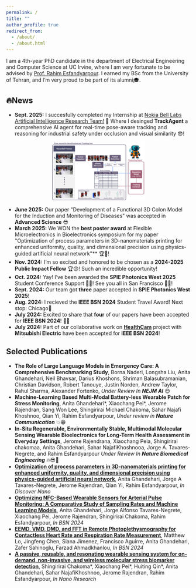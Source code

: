 ```yaml
---
permalink: /
title: ""
author_profile: true
redirect_from: 
  - /about/
  - /about.html
---
```

I am a 4th-year PhD candidate in the department of Electrical Engineering and Computer Science at UC Irvine, where I am very fortunate to be advised by [Prof. Rahim Esfandyarpour](https://faculty.sites.uci.edu/esfandyarpourlab/). I earned my BSc from the University of Tehran, and I’m very proud to be part of its alumni🎓. 



🔥News
------
- **Sept. 2025:** I succesfully completed my Internship at [Nokia Bell Labs Artificial Intelligence Research Team!](https://www.nokia.com/bell-labs/research/air-lab/) 🎯 Where I desinged **TrackAgent** a comprehensive AI agent for real-time pose-aware tracking and reasoning for industrial safety under occlusion and visual similarity 😎!
<div align="center">
  <img src="../images/TrackAgent.png" alt="TrackAgent" width="50%" height="50%">
</div>


- **June 2025:** Our paper "Development of a Functional 3D Colon Model for the Induction and Monitoring of Diseases" was accepted in **Advanced Science** 😎
- **March 2025:** We WON the **best poster award** at Flexible Microelectronics in Bioelectronics symposium for my paper "Optimization of process parameters in 3D-nanomaterials printing for enhanced uniformity, quality, and dimensional precision using physics-guided artificial neural network"** 🏆🎉! 
- **Nov. 2024:** I’m so excited and honored to be chosen as a **2024-2025 Public Impact Fellow** 🏆😍! Such an incredible opportunity!
- **Oct. 2024:** Yay! I’ve been awarded the **SPIE Photonics West 2025** Student Conference Support 🏅🤩! See you all in San Francisco 🌉🚃!
- **Sept. 2024:** Our team got **three** paper accepted in **SPIE Photonics West 2025**!
- **Aug. 2024:** I recieved the **IEEE BSN 2024** Student Travel Award! Next stop: Chicago🌃
- **July 2024:** Excited to share that **four** of our papers have been accepted for **IEEE BSN 2024**! 💪😎
- **July 2024:** Part of our collaborative work on [**HealthCam**](https://www.youtube.com/watch?v=4G3-HSs7Vks) project with **Mitsubishi Electric** have been accepted for **IEEE BSN 2024**!

Selected Publications
------
- **The Role of Large Language Models in Emergency Care: A Comprehensive Benchmarking Study**, Borna Naderi, Longsha Liu, Anita Ghandehari, Neil Bhavsar, Darius Khoshons, Shriman Balasubramanian, Christian Davidson, Robert Tanouye, Justin Norden, Andrew Taylor, Rahul Sharma, Alexander Fortenko, _Under Review In **NEJM AI**_ 😍
- **Machine-Learning Based Multi-Modal Battery-less Wearable Patch for Stress Monitoring**, Anita Ghandehari\*, Xiaochang Pei\*, Jerome Rajendran, Sang Won Lee, Shingirirai Michael Chakoma, Sahar Najafi Khoshnoo, Qian Yi, Rahim Esfandyarpour, _Under review in **Nature Communication**_ 💥😁
- **In-Situ Regenerable, Environmentally Stable, Multimodal Molecular Sensing Wearable Bioelectronics for Long-Term Health Assessment in Everyday Settings**, Jerome Rajendrana, Xiaochang Peia, Shingirirai chakomaa, Anita Ghandehari, Sahar NajafiKhoshnooa, Jorge A. Tavares-Negrete, and Rahim Esfandyarpour _Under Review In **Nature Biomedical Engineering**_ 🔥😎🤞
- **[Optimization of process parameters in 3D-nanomaterials printing for enhanced uniformity, quality, and dimensional precision using physics-guided artificial neural network](https://scholar.google.com/citations?view_op=view_citation&hl=en&user=D10CZPQAAAAJ&sortby=pubdate&citation_for_view=D10CZPQAAAAJ:Tyk-4Ss8FVUC)**, Anita Ghandehari, Jorge A Tavares-Negrete, Jerome Rajendran, Qian Yi, Rahim Esfandyarpour, _In Discover Nano_
- **[Optimizing NFC-Based Wearable Sensors for Arterial Pulse Monitoring: A Comparative Study of Sampling Rates and Machine Learning Models](https://ieeexplore.ieee.org/abstract/document/10780749/)**, Anita Ghandehari, Jorge Alfonso Tavares-Negrete, Xiaochang Pei, Jerome Rajendran, Shingirirai Chakoma, Rahim Esfandyarpour, _In BSN 2024_
- **[EEMD. VMD, DMD, and FFT in Remote Photoplethysmography for Contactless Heart Rate and Respiration Rate Measurement](https://scholar.google.com/citations?view_op=view_citation&hl=en&user=D10CZPQAAAAJ&sortby=pubdate&citation_for_view=D10CZPQAAAAJ:IjCSPb-OGe4C)**, Matthew Lo, Jingfeng Chen, Siana Jimenez, Francisco Aguirre, Anita Ghandehari, Zafer Sahinoglu, Farzad Ahmadkhanlou, _In BSN 2024_
- **[A passive, reusable, and resonating wearable sensing system for on-demand, non-invasive, and wireless molecular stress biomarker detection](https://scholar.google.com/citations?view_op=view_citation&hl=en&user=D10CZPQAAAAJ&sortby=pubdate&citation_for_view=D10CZPQAAAAJ:u5HHmVD_uO8C)**, Shingirirai Chakoma\*, Xiaochang Pei\*, Huiting Qin\*, Anita Ghandehari, Sahar NajafiKhoshnoo, Jerome Rajendran, Rahim Esfandyarpour, _In Nano Research_ 

